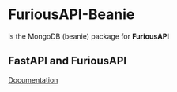 # FuriousAPI-Beanie
is the MongoDB (beanie) package for **FuriousAPI**
## FastAPI and FuriousAPI
[Documentation](https://nadobando.github.io/furiousapi)
